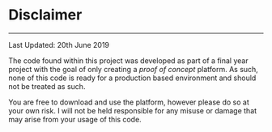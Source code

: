 # Disclaimer
---

Last Updated: 20th June 2019

The code found within this project was developed as part of a final year project with the goal of only creating a *proof of concept* platform. As such, none of this code is ready for a production based environment and should not be treated as such.

You are free to download and use the platform, however please do so at your own risk. I will not be held responsible for any misuse or damage that may arise from your usage of this code.
